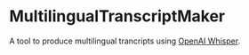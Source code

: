 # MultilingualTranscriptMaker
A tool to produce multilingual trancripts using [OpenAI Whisper](https://github.com/openai/whisper).
